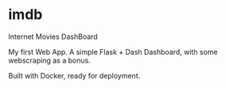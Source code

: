 # imdb
Internet Movies DashBoard

My first Web App.
A simple Flask + Dash Dashboard, with some webscraping as a bonus.

Built with Docker, ready for deployment.
